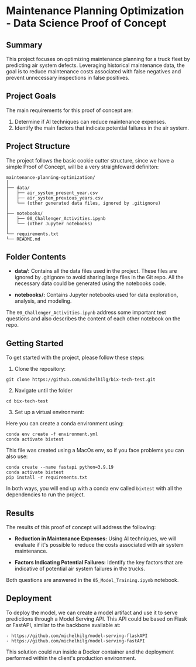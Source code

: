 # Maintenance Planning Optimization - Data Science Proof of Concept

## Summary
This project focuses on optimizing maintenance planning for a truck fleet by predicting air system defects. Leveraging historical maintenance data, the goal is to reduce maintenance costs associated with false negatives and prevent unnecessary inspections in false positives.


## Project Goals
The main requirements for this proof of concept are:

1. Determine if AI techniques can reduce maintenance expenses.
2. Identify the main factors that indicate potential failures in the air system.


## Project Structure
The project follows the basic cookie cutter structure, since we have a simple Proof of Concept, will be  a very straighfoward definiton:

```
maintenance-planning-optimization/
│
├── data/
│   ├── air_system_present_year.csv
│   ├── air_system_previous_years.csv
│   └── (other generated data files, ignored by .gitignore)
│
├── notebooks/
│   ├── 00_Challenger_Activities.ipynb
│   └── (other Jupyter notebooks)
│
└── requirements.txt
└── README.md
```

## Folder Contents

- **data/:** Contains all the data files used in the project. These files are ignored by .gitignore to avoid sharing large files in the Git repo. All the necessary data could be generated using the notebooks code.

- **notebooks/:** Contains Jupyter notebooks used for data exploration, analysis, and modeling.

The `00_Challenger_Activities.ipynb` address some important test questions and also describes the content of each other notebook on the repo.

## Getting Started
To get started with the project, please follow these steps:

1. Clone the repository:

```
git clone https://github.com/michelhilg/bix-tech-test.git
```

2. Navigate until the folder

```
cd bix-tech-test
```

3. Set up a virtual environment:

Here you can create a conda environment using:

```
conda env create -f environment.yml
conda activate bixtest
```

This file was created using a MacOs env, so if you face problems you can also use: 

```
conda create --name fastapi python=3.9.19
conda activate bixtest
pip install -r requirements.txt
```
In both ways, you will end up with a conda env called `bixtest` with all the dependencies to run the project.


## Results
The results of this proof of concept will address the following:

- **Reduction in Maintenance Expenses:** Using AI techniques, we will evaluate if it's possible to reduce the costs associated with air system maintenance.

- **Factors Indicating Potential Failures:** Identify the key factors that are indicative of potential air system failures in the trucks.

Both questions are answered in the `05_Model_Training.ipynb` notebook.


## Deployment
To deploy the model, we can create a model artifact and use it to serve predictions through a Model Serving API. This API could be based on Flask or FastAPI, similar to the backbone available at:

    - https://github.com/michelhilg/model-serving-flaskAPI
    - https://github.com/michelhilg/model-serving-fastAPI

This solution could run inside a Docker container and the deployment performed within the client's production environment.


